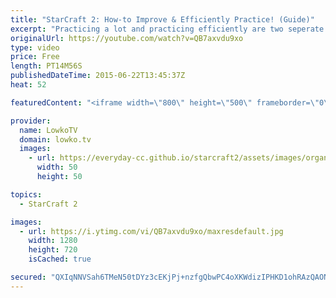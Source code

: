 ```yaml
---
title: "StarCraft 2: How-to Improve & Efficiently Practice! (Guide)"
excerpt: "Practicing a lot and practicing efficiently are two seperate things. In this video I go over how I improve in StarCraft 2, and how to make the most of your practice time.  The basic idea is to have a certain goal in mind when playing the game. A lot of people complain that they have a hard time laddering"
originalUrl: https://youtube.com/watch?v=QB7axvdu9xo
type: video
price: Free
length: PT14M56S
publishedDateTime: 2015-06-22T13:45:37Z
heat: 52

featuredContent: "<iframe width=\"800\" height=\"500\" frameborder=\"0\" src=\"https://www.youtube.com/embed/QB7axvdu9xo\" allow=\"accelerometer; autoplay; encrypted-media; gyroscope; picture-in-picture\" allowfullscreen></iframe>"

provider:
  name: LowkoTV
  domain: lowko.tv
  images:
    - url: https://everyday-cc.github.io/starcraft2/assets/images/organizations/lowko.tv-50x50.jpg
      width: 50
      height: 50

topics:
  - StarCraft 2

images:
  - url: https://i.ytimg.com/vi/QB7axvdu9xo/maxresdefault.jpg
    width: 1280
    height: 720
    isCached: true

secured: "QXIqNNVSah6TMeN50tDYz3cEKjPj+nzfgQbwPC4oXKWdizIPHKD1ohRAzQAONOxbYG6S6OEoekrmkZcPWWD7OdAt768s3WVA5fknbsDVFW9u27hSur+/SfwWYM5ZWZM7ywZ6gXKXgDhq1lmoqnTFf+zOsFYT5UUwOD4tQ0BiIrFNUw3mns8rJiae5tiuef3ybNB/1c2fwef9pJh8nxcM5N2N2sT2g/VZo5m191rRdX33hYRhKKorR0VhqCZKDZAerlcWpyVkrtcVGjON7ZiCAqX75E7RTcXSPQUwiIoLO+oFwOD5otkBYf5nn5V8NE7mcKhHexQKIpl3E6Qpj+uwmv+iylPEDh69jrtQPphhJsAY60QBYPDoLyJucEA7LN3RKX836h6cJcEMyO38170/r0n26ungd8w0NZXxq02D/jieOGsU9v9rVas3xduuK8eD;KMGViQnTgE9DtC50iC7sxg=="
---
```


